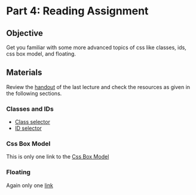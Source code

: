 # Part 4: Reading Assignment

## Objective
Get you familiar with some more advanced topics of css like classes, ids, css box model, and floating.

## Materials
Review the [handout](AdvancedCssHandout.pdf) of the last lecture and check the resources as given in the following sections.

### Classes and IDs
- [Class selector](https://www.w3schools.com/cssref/sel_class.asp)
- [ID selector](https://www.w3schools.com/cssref/sel_id.asp)

### Css Box Model
This is only one link to the [Css Box Model](https://www.w3schools.com/css/css_boxmodel.asp)

### Floating
Again only one [link](https://www.w3schools.com/css/css_float.asp)

